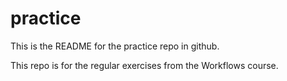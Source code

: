 # practice

This is the README for the practice repo in github.

This repo is for the regular exercises from the Workflows course.
